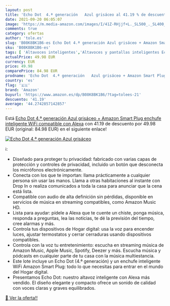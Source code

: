 ```yaml
---
layout: post
title: 'Echo Dot  4.ª generación   Azul grisáceo al 41.19 % de descuento'
date: 2021-09-20 06:05:07
image: 'https://m.media-amazon.com/images/I/41Z-RHjjf+L._SL500_._SL400_.jpg'
comments: true
category: ofertas
author: 'tole.es'
slug: 'B08K8BK1B6-es Echo Dot 4.ª generación Azul grisáceo + Amazon Smart Plug...'
sku: 'B08K8BK1B6-es'
tags: [ 'Altavoces inteligentes','Altavoces y pantallas inteligentes Echo','Dispositivos Amazon','Dispositivos Amazon y Accesorios','alexa','amazon','enchufe','inteligente', ]
actualPrice: 49.98 EUR
currency: EUR
price: 49.98
comparePrice: 84.98 EUR
prodname: 'Echo Dot  4.ª generación   Azul grisáceo + Amazon Smart Plug  enchufe inteligente WiFi   compatible con Alexa'
country: 'es'
flag: '🇪🇸'
brand: 'Amazon'
buyurl: 'https://www.amazon.es/dp/B08K8BK1B6/?tag=tolees-21'
descuento: '41.19'
average: '44.2742857142857'
---
```


Está [Echo Dot  4.ª generación   Azul grisáceo + Amazon Smart Plug  enchufe inteligente WiFi   compatible con Alexa](https://www.amazon.es/dp/B08K8BK1B6/?tag=tolees-21) con 41.19 de descuento por 49.98 EUR (original: 84.98 EUR) en el siguiente enlace!

[![Echo Dot  4.ª generación   Azul grisáceo](https://m.media-amazon.com/images/I/41Z-RHjjf+L._SL500_._SL400_.jpg)](https://www.amazon.es/dp/B08K8BK1B6/?tag=tolees-21)

ℹ️:

- Diseñado para proteger tu privacidad: fabricado con varias capas de protección y controles de privacidad, incluido un botón que desconecta los micrófonos electrónicamente.
- Conecta con los que te importan: llama prácticamente a cualquier persona sin usar las manos. Llama a otras habitaciones al instante con Drop In o realiza comunicados a toda la casa para anunciar que la cena está lista.
- Compatible con audio de alta definición sin pérdidas, disponible en servicios de música en streaming compatibles, como Amazon Music HD.
- Lista para ayudar: pídele a Alexa que te cuente un chiste, ponga música, responda a preguntas, lea las noticias, te dé la previsión del tiempo, cree alarmas y más.
- Controla tus dispositivos de Hogar digital: usa la voz para encender luces, ajustar termostatos y cerrar cerraduras usando dispositivos compatibles.
- Controla con la voz tu entretenimiento: escucha en streaming música de Amazon Music, Apple Music, Spotify, Deezer y más. Escucha música y pódcasts en cualquier parte de tu casa con la música multiestancia.
- Este lote incluye un Echo Dot (4.ª generación) y un enchufe inteligente WiFi Amazon Smart Plug: todo lo que necesitas para entrar en el mundo del Hogar digital.
- Presentamos Echo Dot: nuestro altavoz inteligente con Alexa más vendido. El diseño elegante y compacto ofrece un sonido de calidad con voces claras y graves equilibrados.

[🛒 Ver la oferta!!](https://www.amazon.es/dp/B08K8BK1B6/?tag=tolees-21)
